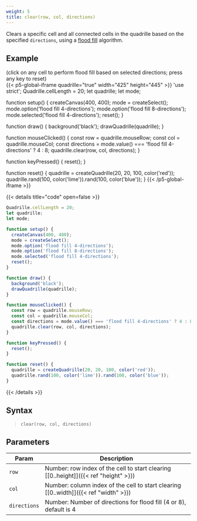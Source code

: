 ```yaml
---
weight: 5
title: clear(row, col, directions)
---
```


Clears a specific cell and all connected cells in the quadrille based on the specified `directions`, using a [flood fill](https://en.wikipedia.org/wiki/Flood_fill) algorithm.

## Example

(click on any cell to perform flood fill based on selected directions; press any key to reset)\
{{< p5-global-iframe quadrille="true" width="425" height="445" >}}
'use strict';
Quadrille.cellLength = 20;
let quadrille;
let mode;

function setup() {
  createCanvas(400, 400);
  mode = createSelect();
  mode.option('flood fill 4-directions');
  mode.option('flood fill 8-directions');
  mode.selected('flood fill 4-directions');
  reset();
}

function draw() {
  background('black');
  drawQuadrille(quadrille);
}

function mouseClicked() {
  const row = quadrille.mouseRow;
  const col = quadrille.mouseCol;
  const directions = mode.value() === 'flood fill 4-directions' ? 4 : 8;
  quadrille.clear(row, col, directions);
}

function keyPressed() {
  reset();
}

function reset() {
  quadrille = createQuadrille(20, 20, 100, color('red'));
  quadrille.rand(100, color('lime')).rand(100, color('blue'));
}
{{< /p5-global-iframe >}}

{{< details title="code" open=false >}}
```js
Quadrille.cellLength = 20;
let quadrille;
let mode;

function setup() {
  createCanvas(400, 400);
  mode = createSelect();
  mode.option('flood fill 4-directions');
  mode.option('flood fill 8-directions');
  mode.selected('flood fill 4-directions');
  reset();
}

function draw() {
  background('black');
  drawQuadrille(quadrille);
}

function mouseClicked() {
  const row = quadrille.mouseRow;
  const col = quadrille.mouseCol;
  const directions = mode.value() === 'flood fill 4-directions' ? 4 : 8;
  quadrille.clear(row, col, directions);
}

function keyPressed() {
  reset();
}

function reset() {
  quadrille = createQuadrille(20, 20, 100, color('red'));
  quadrille.rand(100, color('lime')).rand(100, color('blue'));
}
```
{{< /details >}}

## Syntax

> `clear(row, col, directions)`

## Parameters

| Param        | Description                                                                            |
|--------------|----------------------------------------------------------------------------------------|
| `row`        | Number: row index of the cell to start clearing [\[0..height\]]({{< ref "height" >}})  |
| `col`        | Number: column index of the cell to start clearing [\[0..width\]]({{< ref "width" >}}) |
| `directions` | Number: Number of directions for flood fill (4 or 8), default is 4                     |